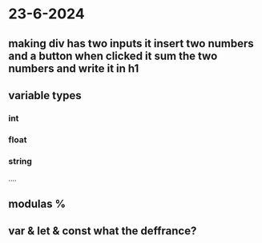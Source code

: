 # 23-6-2024

## making div has two inputs it insert two numbers and a button when clicked it sum the two numbers and write  it in h1
## variable types
### int
### float
### string
....
## modulas %
## var & let & const what the deffrance?

